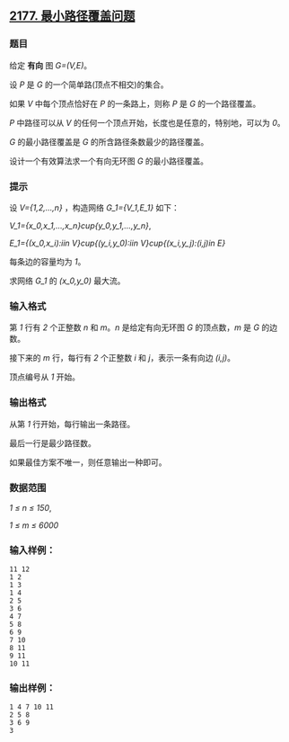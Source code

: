 ## [2177. 最小路径覆盖问题](https://www.acwing.com/problem/content/2179/)

### 题目

给定 **有向** 图 *G=(V,E)*。

设 *P* 是 *G* 的一个简单路(顶点不相交)的集合。

如果 *V* 中每个顶点恰好在 *P* 的一条路上，则称 *P* 是 *G* 的一个路径覆盖。

*P* 中路径可以从 *V* 的任何一个顶点开始，长度也是任意的，特别地，可以为 *0*。

*G* 的最小路径覆盖是 *G* 的所含路径条数最少的路径覆盖。

设计一个有效算法求一个有向无环图 *G* 的最小路径覆盖。

### 提示

设 *V={1,2,…,n}* ，构造网络 *G_1={V_1,E_1}* 如下：

*V_1={x_0,x_1,…,x_n}cup{y_0,y_1,…,y_n}*,

*E_1={(x_0,x_i):iin V}cup{(y_i,y_0):iin V}cup{(x_i,y_j):(i,j)in E}*

每条边的容量均为 *1*。

求网络 *G_1* 的 *(x_0,y_0)* 最大流。

### 输入格式

第 *1* 行有 *2* 个正整数 *n* 和 *m*。*n* 是给定有向无环图 *G* 的顶点数，*m* 是 *G* 的边数。

接下来的 *m* 行，每行有 *2* 个正整数 *i* 和 *j*，表示一条有向边 *(i,j)*。

顶点编号从 *1* 开始。

### 输出格式

从第 *1* 行开始，每行输出一条路径。

最后一行是最少路径数。

如果最佳方案不唯一，则任意输出一种即可。

### 数据范围

*1 ≤ n ≤ 150*,

*1 ≤ m ≤ 6000*

### 输入样例：

```
11 12
1 2
1 3
1 4
2 5
3 6
4 7
5 8
6 9
7 10
8 11
9 11
10 11
```

### 输出样例：

```
1 4 7 10 11
2 5 8
3 6 9
3
```
